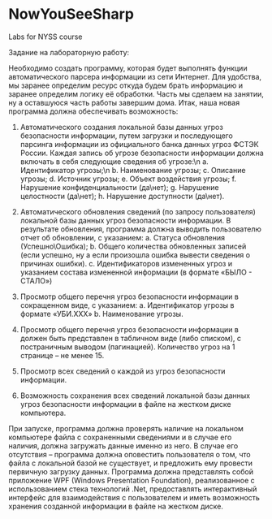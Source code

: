 # NowYouSeeSharp
Labs for NYSS course

Задание на лабораторную работу:

Необходимо создать программу, которая будет выполнять функции автоматического
парсера информации из сети Интернет. Для удобства, мы заранее определим ресурс откуда
будем брать информацию и заранее определим логику её обработки. Часть мы сделаем на
занятии, ну а оставшуюся часть работы завершим дома. Итак, наша новая программа
должна обеспечивать возможность:

1) Автоматического создания локальной базы данных угроз безопасности
	информации, путем загрузки и последующего парсинга информации из официального
	банка данных угроз ФСТЭК России. Каждая запись об угрозе безопасности информации
	должна включать в себя следующие сведения об угрозе:\n
				a. Идентификатор угрозы;\n
				b. Наименование угрозы;
				c. Описание угрозы;
				d. Источник угрозы;
				e. Объект воздействия угрозы;
				f. Нарушение конфиденциальности (да\нет);
				g. Нарушение целостности (да\нет);
				h. Нарушение доступности (да\нет).
				
2) Автоматического обновления сведений (по запросу пользователя) локальной
	базы данных угроз безопасности информации. В результате обновления, программа должна
	выводить пользователю отчет об обновлении, с указанием:
				a. Статуса обновления (Успешно\Ошибка);
				b. Общего количества обновленных записей (если успешно, ну а если
				произошла ошибка вывести сведения о причинах ошибки).
				c. Идентификаторов измененных угроз и указанием состава измененной
				информации (в формате «БЫЛО - СТАЛО»)
				
3) Просмотр общего перечня угроз безопасности информации в сокращенном
	виде, с указанием:
				a. Идентификатор угрозы в формате «УБИ.ХХХ»
				b. Наименование угрозы.
				
4) Просмотр общего перечня угроз безопасности информации в должен быть
	представлен в табличном виде (либо списком), с постраничным выводом (пагинацией).
	Количество угроз на 1 странице – не менее 15.
	
5) Просмотр всех сведений о каждой из угроз безопасности информации.

6) Возможность сохранения всех сведений локальной базы данных угроз
	безопасности информации в файле на жестком диске компьютера.

При запуске, программа должна проверять наличие на локальном компьютере файла
с сохраненными сведениями и в случае его наличия, должна загружать данные именно из
него. В случае его отсутствия – программа должна оповестить пользователя о том, что
файла с локальной базой не существует, и предложить ему провести первичную загрузку
данных. Программа должна представлять собой приложение WPF (Windows Presentation
Foundation), реализованное с использованием стека технологий .Net, предоставлять
интерактивный интерфейс для взаимодействия с пользователем и иметь возможность
хранения созданной информации в файле на жестком диске.
